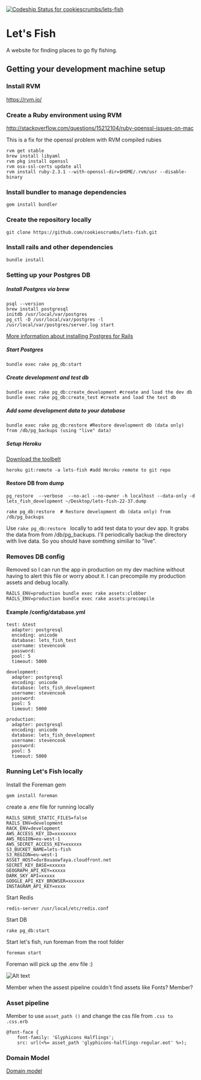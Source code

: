 [ ![Codeship Status for cookiescrumbs/lets-fish](https://app.codeship.com/projects/4a75f140-62f5-0135-8d22-3601c9b40c24/status?branch=master)](https://app.codeship.com/projects/239994)

Let's Fish
================

A website for finding places to go fly fishing.



## Getting your development machine setup

### Install RVM

https://rvm.io/

### Create a Ruby environment using RVM

http://stackoverflow.com/questions/15212104/ruby-openssl-issues-on-mac

This is a fix for the openssl problem with RVM compiled rubies

```
rvm get stable
brew install libyaml
rvm pkg install openssl
rvm osx-ssl-certs update all
rvm install ruby-2.3.1 --with-openssl-dir=$HOME/.rvm/usr --disable-binary
```

### Install bundler to manage dependencies
```
gem install bundler
```

### Create the repository locally
```
git clone https://github.com/cookiescrumbs/lets-fish.git
```

### Install rails and other dependencies
```
bundle install
```

### Setting up your Postgres DB

##### Install Postgres via brew
```
psql --version
brew install postgresql
initdb /usr/local/var/postgres
pg_ctl -D /usr/local/var/postgres -l /usr/local/var/postgres/server.log start

```
[More information about installing Postgres for Rails](http://railscasts.com/episodes/342-migrating-to-postgresql)

##### Start Postgres
```
bundle exec rake pg_db:start
```

##### Create development and test db
```
bundle exec rake pg_db:create_development #create and load the dev db
bundle exec rake pg_db:create_test #create and load the test db
```

##### Add some development data to your database
```
bundle exec rake pg_db:restore #Restore development db (data only) from /db/pg_backups (using "live" data)
```

##### Setup Heroku
[Download the toolbelt](https://toolbelt.heroku.com/)
```
heroku git:remote -a lets-fish #add Heroku remote to git repo
```

#### Restore DB from dump
```
pg_restore  --verbose  --no-acl --no-owner -h localhost --data-only -d lets_fish_development ~/Desktop/lets-fish-22-37.dump
```

```
rake pg_db:restore  # Restore development db (data only) from /db/pg_backups
```

Use ```rake pg_db:restore ``` locally to add test data to your dev app. It grabs the data from from /db/pg_backups.
I'll periodically backup the directory with live data. So you should have somthing similiar to "live".

### Removes DB config

Removed so I can run the app in production on my dev machine without having to alert this file or worry about it.
I can precompile my production assets and debug locally.

```
RAILS_ENV=production bundle exec rake assets:clobber
RAILS_ENV=production bundle exec rake assets:precompile
```

#### Example /config/database.yml
```
test: &test
  adapter: postgresql
  encoding: unicode
  database: lets_fish_test
  username: stevencook
  password:
  pool: 5
  timeout: 5000

development:
  adapter: postgresql
  encoding: unicode
  database: lets_fish_development
  username: stevencook
  password:
  pool: 5
  timeout: 5000

production:
  adapter: postgresql
  encoding: unicode
  database: lets_fish_development
  username: stevencook
  password:
  pool: 5
  timeout: 5000
```

### Running Let's Fish locally

Install the Foreman gem

```gem install foreman```

create a .env file for running locally

```
RAILS_SERVE_STATIC_FILES=false
RAILS_ENV=development
RACK_ENV=development
AWS_ACCESS_KEY_ID=xxxxxxxx
AWS_REGION=eu-west-1
AWS_SECRET_ACCESS_KEY=xxxxxx
S3_BUCKET_NAME=lets-fish
S3_REGION=eu-west-1
ASSET_HOST=dur8xuaowfaya.cloudfront.net
SECRET_KEY_BASE=xxxxxx
GEOGRAPH_API_KEY=xxxxx
DARK_SKY_API=xxxxx
GOOGLE_API_KEY_BROWSER=xxxxxx
INSTAGRAM_API_KEY=xxxx
```

Start Redis 

```redis-server /usr/local/etc/redis.conf```

Start DB

```rake pg_db:start```

Start let's fish, run foreman from the root folder

```foreman start```

Foreman will pick up the .env file :) 


![Alt text](https://ih0.redbubble.net/image.258461906.4511/sticker,375x360.u3.png "Member?")


Member when the assest pipeline couldn't find assets like Fonts?
Member?

### Asset pipeline
Member to use ``` asset_path () ``` and change the css file from ```.css to .css.erb```

```
@font-face {
    font-family: 'Glyphicons Halflings';
    src: url(<%= asset_path 'glyphicons-halflings-regular.eot' %>);
```

### Domain Model

[Domain model](https://github.com/cookiescrumbs/lets-fish/blob/master/erd.pdf)

### 

